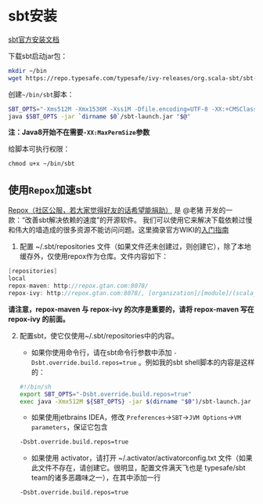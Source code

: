 # sbt安装

<a target="_blank" href="http://www.scala-sbt.org/0.13/docs/zh-cn/Setup.html">sbt官方安装文档</a>

下载sbt启动jar包：

```sh
mkdir ~/bin
wget https://repo.typesafe.com/typesafe/ivy-releases/org.scala-sbt/sbt-launch/0.13.11/sbt-launch.jar
```

创建`~/bin/sbt`脚本：

```sh
SBT_OPTS="-Xms512M -Xmx1536M -Xss1M -Dfile.encoding=UTF-8 -XX:+CMSClassUnloadingEnabled -XX:MaxPermSize=256M"
java $SBT_OPTS -jar `dirname $0`/sbt-launch.jar "$@"
```

**注：Java8开始不在需要`-XX:MaxPermSize`参数**

给脚本可执行权限：

```
chmod u+x ~/bin/sbt
```

## 使用`Repox`加速sbt

<a target="_blank" href="http://centaur.github.io/repox/">Repox（社区公服，若大家觉得好友的话希望能捐助）</a> 是 @老猪 开发的一款：“改善sbt解决依赖的速度”的开源软件。
我们可以使用它来解决下载依赖过慢和伟大的墙造成的很多资源不能访问问题。这里摘录官方WIKI的<a target="_blank" href="https://github.com/Centaur/repox/wiki/%E5%85%A5%E9%97%A8%E6%8C%87%E5%8D%97">入门指南</a>

1. 配置 ~/.sbt/repositories 文件（如果文件还未创建过，则创建它），除了本地缓存外，仅使用repox作为仓库。文件内容如下：

```sbt
[repositories]
local
repox-maven: http://repox.gtan.com:8078/
repox-ivy: http://repox.gtan.com:8078/, [organization]/[module]/(scala_[scalaVersion]/)(sbt_[sbtVersion]/)[revision]/[type]s/[artifact](-[classifier]).[ext]
```

**请注意，repox-maven 与 repox-ivy 的次序是重要的，请将 repox-maven 写在 repox-ivy 的前面。**

2. 配置sbt，使它仅使用~/.sbt/repositories中的内容。

    - 如果你使用命令行，请在sbt命令行参数中添加 `-Dsbt.override.build.repos=true` 。例如我的sbt shell脚本的内容是这样的：

    ```sh
    #!/bin/sh
    export SBT_OPTS="-Dsbt.override.build.repos=true"
    exec java -Xmx512M ${SBT_OPTS} -jar $(dirname "$0")/sbt-launch.jar "$@"
    ```

    - 如果使用jetbrains IDEA，修改 `Preferences`->`SBT`->`JVM Options`->`VM parameters`，保证它包含

    ```sh
    -Dsbt.override.build.repos=true 
    ```

    - 如果使用 activator，请打开 ~/.activator/activatorconfig.txt 文件（如果此文件不存在，请创建它。很明显，配置文件满天飞也是 typesafe/sbt team的诸多恶趣味之一），在其中添加一行

    ```sh
    -Dsbt.override.build.repos=true
    ```
